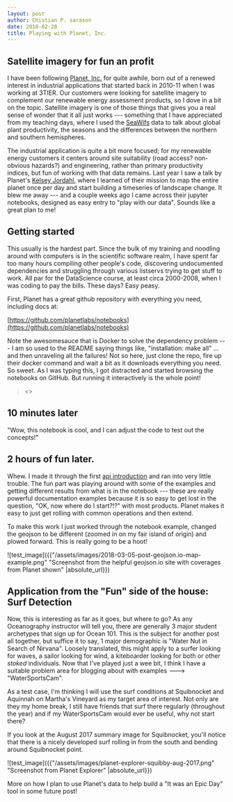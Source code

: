 ```yaml
---
layout: post
author: Chistian P. sarason
date: 2018-02-28
title: Playing with Planet, Inc.
---
```


## Satellite imagery for fun an profit

I have been following [Planet, Inc.](https://www.planet.com) for quite awhile,
born out of a renewed interest in industrial applications that started back in
2010-11 when I was working at 3TIER. Our customers were looking for satellite
imagery to complement our renewable energy assessment products, so I dove in
a bit on the topic. Satellite imagery is one of those things that gives you
a real sense of wonder that it all just works --- something that I have
appreciated from my teaching days, where I used the
[SeaWifs](https://oceancolor.gsfc.nasa.gov/SeaWiFS/) data to talk about global
plant productivity, the seasons and the differences between the northern and
southern hemispheres.

The industrial application is quite a bit more focused; for my renewable energy
customers it centers around site suitability (road access? non-obvious hazards?)
and engineering, rather than primary productivity indices, but fun of working
with that data remains. Last year I saw a talk by Planet's
[Kelsey Jordahl](https://www.linkedin.com/in/kjordahl/), where I learned of their
mission to map the entire planet once per day and start building a timeseries of
landscape change. It blew me away --- and a couple weeks ago I came across their
jupyter notebooks, designed as easy entry to "play with our data". Sounds like a
great plan to me!

## Getting started

This usually is the hardest part. Since the bulk of my training and noodling
around with computers is in the scientific software realm, I have spent far
too many hours compiling other people's code, discovering undocumented dependencies
and struggling through various listservs trying to get stuff to work. All par
for the DataScience course, at least circa 2000-2008, when I was coding to pay the
bills. These days? Easy peasy.

First, Planet has a great github repository with everything you need, including
docs at:

[https://github.com/planetlabs/notebooks](https://github.com/planetlabs/notebooks)

Note the awesomesauce that is Docker to solve the dependency problem --- I am so
used to the README saying things like, "installation: make all" ... and then
unraveling all the failures! Not so here, just clone the repo, fire up their
docker command and wait a bit as it downloads everything you need. So sweet. As
I was typing this, I got distracted and started browsing the notebooks on GitHub.
But running it interactively is the whole point!

><<fires up jupyter notebook according to the instructions provided>>


## 10 minutes later

"Wow, this notebook is cool, and I can adjust the code to test out the concepts!"

## 2 hours of fun later.

Whew. I made it through the first [api introduction](https://github.com/cpsarason/notebooks/blob/master/jupyter-notebooks/data-api-tutorials/planet_data_api_introduction.ipynb) and ran into very little
trouble. The fun part was playing around with some of the examples and getting
different results from what is in the notebook --- these are really powerful
documentation examples because it is so easy to get lost in the question, "OK,
now where do I start?!?" with most products. Planet makes it easy to just get
rolling with common operations and then extend.

To make this work I just worked through the notebook example, changed the geojson
to be different (zoomed in on my fair island of origin) and plowed forward.
This is really going to be a hoot!

![test_image]({{"/assets/images/2018-03-05-post-geojson.io-map-example.png" "Screenshot from the helpful geojson.io site with coverages from Planet shown" |absolute_url}})

## Application from the "Fun" side of the house: Surf Detection

Now, this is interesting as far as it goes, but where to go? As any Oceanography
instructor will tell you, there are generally 3 major student archetypes that
sign up for Ocean 101. This is the subject for another post all together, but
suffice it to say, 1 major demographic is "Water Nut in Search of Nirvana".
Loosely translated, this might apply to a surfer looking for waves, a sailor
looking for wind, a kiteboarder looking for both or other *stoked* individuals.
Now that I've played just a wee bit, I think I have a suitable problem area
for blogging about with examples ---> "WaterSportsCam".

As a test case, I'm thinking I will use the surf conditions at Squibnocket and
Aquinnah on Martha's Vineyard as my target area of interest. Not only are they
my home break, I still have friends that surf there regularly (throughout the
year) and if my WaterSportsCam would ever be useful, why not start there?

If you look at the August 2017 summary image for Squibnocket, you'll notice that
there is a nicely developed surf rolling in from the south and bending around
Squibnocket point.

![test_image]({{"/assets/images/planet-explorer-squibby-aug-2017.png" "Screenshot from Planet Explorer" |absolute_url}})

More on how I plan to use Planet's data to help build a "It was an Epic Day"
tool in some future post!
